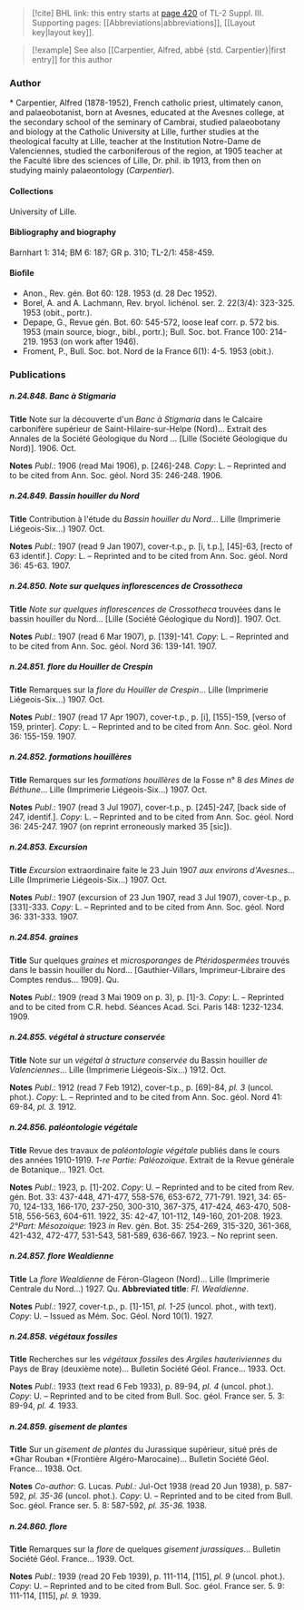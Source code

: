 > [!cite] BHL link: this entry starts at [page 420](https://www.biodiversitylibrary.org/item/103861#page/430/mode/1up) of TL-2 Suppl. III.
> Supporting pages: [[Abbreviations|abbreviations]], [[Layout key|layout key]].

> [!example] See also [[Carpentier, Alfred, abbé {std. Carpentier}|first entry]] for this author

### Author

\* Carpentier, Alfred (1878-1952), French catholic priest, ultimately canon, and palaeobotanist, born at Avesnes, educated at the Avesnes college, at the secondary school of the seminary of Cambrai, studied palaeobotany and biology at the Catholic University at Lille, further studies at the theological faculty at Lille, teacher at the Institution Notre-Dame de Valenciennes, studied the carboniferous of the region, at 1905 teacher at the Faculté libre des sciences of Lille, Dr. phil. ib 1913, from then on studying mainly palaeontology (*Carpentier*).

#### Collections

University of Lille.

#### Bibliography and biography

Barnhart 1: 314; BM 6: 187; GR p. 310; TL-2/1: 458-459.

#### Biofile

- Anon., Rev. gén. Bot 60: 128. 1953 (d. 28 Dec 1952).
- Borel, A. and A. Lachmann, Rev. bryol. lichénol. ser. 2. 22(3/4): 323-325. 1953 (obit., portr.).
- Depape, G., Revue gén. Bot. 60: 545-572, loose leaf corr. p. 572 bis. 1953 (main source, biogr., bibl., portr.); Bull. Soc. bot. France 100: 214-219. 1953 (on work after 1946).
- Froment, P., Bull. Soc. bot. Nord de la France 6(1): 4-5. 1953 (obit.).

### Publications

##### n.24.848. Banc à Stigmaria

**Title**
Note sur la découverte d'un *Banc à Stigmaria* dans le Calcaire carbonifère supérieur de Saint-Hilaire-sur-Helpe (Nord)... Extrait des Annales de la Société Géologique du Nord ... \[Lille (Société Géologique du Nord)\]. 1906. Oct.

**Notes**
*Publ*.: 1906 (read Mai 1906), p. \[246\]-248. *Copy*: L. – Reprinted and to be cited from Ann. Soc. géol. Nord 35: 246-248. 1906.

##### n.24.849. Bassin houiller du Nord

**Title**
Contribution à l'étude du *Bassin houiller du Nord*... Lille (Imprimerie Liégeois-Six...) 1907. Oct.

**Notes**
*Publ*.: 1907 (read 9 Jan 1907), cover-t.p., p. \[i, t.p.\], \[45\]-63, \[recto of 63 identif.\]. *Copy*: L.  – Reprinted and to be cited from Ann. Soc. géol. Nord 36: 45-63. 1907.

##### n.24.850. Note sur quelques inflorescences de Crossotheca

**Title**
*Note sur quelques inflorescences de Crossotheca* trouvées dans le bassin houiller du Nord... \[Lille (Société Géologique du Nord)\]. 1907. Oct.

**Notes**
*Publ*.: 1907 (read 6 Mar 1907), p. \[139\]-141. *Copy*: L. – Reprinted and to be cited from Ann. Soc. géol. Nord 36: 139-141. 1907.

##### n.24.851. flore du Houiller de Crespin

**Title**
Remarques sur la *flore du Houiller de Crespin*... Lille (Imprimerie Liégeois-Six...) 1907. Oct.

**Notes**
*Publ*.: 1907 (read 17 Apr 1907), cover-t.p., p. \[i\], \[155\]-159, \[verso of 159, printer\]. *Copy*: L. – Reprinted and to be cited from Ann. Soc. géol. Nord 36: 155-159. 1907.

##### n.24.852. formations houillères

**Title**
Remarques sur les *formations houillères* de la Fosse n° 8 *des Mines de Béthune*... Lille (Imprimerie Liégeois-Six...) 1907. Oct.

**Notes**
*Publ*.: 1907 (read 3 Jul 1907), cover-t.p., p. \[245\]-247, \[back side of 247, identif.\]. *Copy*: L.  – Reprinted and to be cited from Ann. Soc. géol. Nord 36: 245-247. 1907 (on reprint erroneously marked 35 \[sic\]).

##### n.24.853. Excursion

**Title**
*Excursion* extraordinaire faite le 23 Juin 1907 *aux environs d'Avesnes*... Lille (Imprimerie Liégeois-Six...) 1907. Oct.

**Notes**
*Publ*.: 1907 (excursion of 23 Jun 1907, read 3 Jul 1907), cover-t.p., p. \[331\]-333. *Copy*: L.  – Reprinted and to be cited from Ann. Soc. géol. Nord 36: 331-333. 1907.

##### n.24.854. graines

**Title**
Sur quelques *graines* et *microsporanges* de *Ptéridospermées* trouvés dans le bassin houiller du Nord... \[Gauthier-Villars, Imprimeur-Libraire des Comptes rendus... 1909\]. Qu.

**Notes**
*Publ*.: 1909 (read 3 Mai 1909 on p. 3), p. \[1\]-3. *Copy*: L. – Reprinted and to be cited from C.R. hebd. Séances Acad. Sci. Paris 148: 1232-1234. 1909.

##### n.24.855. végétal à structure conservée

**Title**
Note sur un *végétal à structure conservée* du Bassin houiller *de Valenciennes*... Lille (Imprimerie Liégeois-Six...) 1912. Oct.

**Notes**
*Publ*.: 1912 (read 7 Feb 1912), cover-t.p., p. \[69\]-84, *pl. 3* (uncol. phot.). *Copy*: L. – Reprinted and to be cited from Ann. Soc. géol. Nord 41: 69-84, *pl. 3.* 1912.

##### n.24.856. paléontologie végétale

**Title**
Revue des travaux de *paléontologie végétale* publiés dans le cours des années 1910-1919. *1-re Partie: Paléozoïque*. Extrait de la Revue générale de Botanique... 1921. Oct.

**Notes**
*Publ*.: 1923, p. \[1\]-202. *Copy*: U. – Reprinted and to be cited from Rev. gén. Bot. 33: 437-448, 471-477, 558-576, 653-672, 771-791. 1921, 34: 65-70, 124-133, 166-170, 237-250, 300-310, 367-375, 417-424, 463-470, 508-518, 556-563, 604-611. 1922, 35: 42-47, 101-112, 149-160, 201-208. 1923.
*2°Part: Mésozoique*: 1923 *in* Rev. gén. Bot. 35: 254-269, 315-320, 361-368, 421-432, 472-477, 531-543, 581-589, 636-667. 1923. – No reprint seen.

##### n.24.857. flore Wealdienne

**Title**
La *flore Wealdienne* de Féron-Glageon (Nord)... Lille (Imprimerie Centrale du Nord...) 1927. Qu.
**Abbreviated title**: *Fl. Wealdienne*.

**Notes**
*Publ*.: 1927, cover-t.p., p. \[1\]-151, *pl. 1-25* (uncol. phot., with text). *Copy*: U. – Issued as Mém. Soc. Géol. Nord 10(1). 1927.

##### n.24.858. végétaux fossiles

**Title**
Recherches sur les *végétaux fossiles* des *Argiles hauteriviennes* du Pays de Bray (deuxième note)... Bulletin Société Géol. France... 1933. Oct.

**Notes**
*Publ*.: 1933 (text read 6 Feb 1933), p. 89-94, *pl. 4* (uncol. phot.). *Copy*: U. – Reprinted and to be cited from Bull. Soc. géol. France ser. 5. 3: 89-94, *pl. 4.* 1933.

##### n.24.859. gisement de plantes

**Title**
Sur un *gisement de plantes* du Jurassique supérieur, situé prés de *Ghar Rouban *(Frontière Algéro-Marocaine)... Bulletin Société Géol. France... 1938. Oct.

**Notes**
*Co-author*: G. Lucas.
*Publ*.: Jul-Oct 1938 (read 20 Jun 1938), p. 587-592, *pl. 35-36* (uncol. phot.). *Copy*: U. – Reprinted and to be cited from Bull. Soc. géol. France ser. 5. 8: 587-592, *pl. 35-36.* 1938.

##### n.24.860. flore

**Title**
Remarques sur la *flore* de quelques *gisement jurassiques*... Bulletin Société Géol. France... 1939. Oct.

**Notes**
*Publ*.: 1939 (read 20 Feb 1939), p. 111-114, \[115\], *pl. 9* (uncol. phot.). *Copy*: U. – Reprinted and to be cited from Bull. Soc. géol. France ser. 5. 9: 111-114, \[115\], *pl. 9.* 1939.

